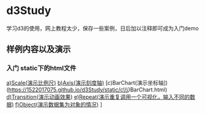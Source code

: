 # d3Study
学习d3的使用，网上教程太少，保存一些案例，日后加以注释即可成为入门demo


## 样例内容以及演示
### 入门 static下的html文件
[a)Scale(演示比例尺)](https://1522017075.github.io/d3Study/static/a\\\)Object.html)
[b)Axis(演示刻度轴)](https://1522017075.github.io/d3Study/static/b\\\)Axis.html)
[c)BarChart(演示坐标轴])(https://1522017075.github.io/d3Study/static/c\\\)BarChart.html)
[d)Transition(演示动画效果)](https://1522017075.github.io/d3Study/static/d\\\)Transition.html)
[e)Repeat(演示重复调用一个可视化，输入不同的数据)](https://1522017075.github.io/d3Study/static/e\\\)Repeat.html)
[f)Object(演示数据集为对象的情况)](https://1522017075.github.io/d3Study/static/f\\\)Object.html)
]

